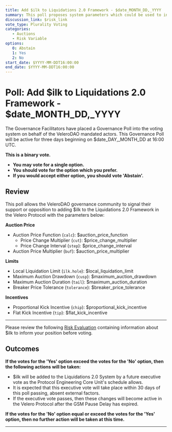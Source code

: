 ```yaml
---
title: Add $ilk to Liquidations 2.0 Framework - $date_MONTH_DD,_YYYY
summary: This poll proposes system parameters which could be used to initialize $ilk with the Liquidations 2.0 Framework.
discussion_link: $risk_link
vote_type: Plurality Voting
categories:
   - Auctions
   - Risk Variable
options:
   0: Abstain
   1: Yes
   2: No
start_date: $YYYY-MM-DDT16:00:00
end_date: $YYYY-MM-DDT16:00:00
---
```

# Poll: Add $ilk to Liquidations 2.0 Framework - $date_MONTH_DD,_YYYY

The Governance Facilitators have placed a Governance Poll into the voting system on behalf of the VeleroDAO mandated actors. This Governance Poll will be active for three days beginning on $date_DAY,_MONTH_DD at 16:00 UTC.

**This is a binary vote.**
- **You may vote for a single option.**
- **You should vote for the option which you prefer.**
- **If you would accept either option, you should vote 'Abstain'.**

## Review

This poll allows the VeleroDAO governance community to signal their support or opposition to adding $ilk to the Liquidations 2.0 Framework in the Velero Protocol with the parameters below:

**Auction Price**
* Auction Price Function (`calc`): $auction_price_function
   * Price Change Multiplier (`cut`): $price_change_multiplier
   * Price Change Interval (`step`): $price_change_interval
* Auction Price Multiplier (`buf`): $auction_price_multiplier

**Limits**
* Local Liquidation Limit (`ilk.hole`): $local_liquidation_limit
* Maximum Auction Drawdown (`cusp`): $maximum_auction_drawdown
* Maximum Auction Duration (`tail`): $maximum_auction_duration
* Breaker Price Tolerance (`tolerance`): $breaker_price_tolerance

**Incentives**
* Proportional Kick Incentive (`chip`): $proportional_kick_incentive
* Flat Kick Incentive (`tip`): $flat_kick_incentive

---

Please review the following [Risk Evaluation]($risk_link) containing information about $ilk to inform your position before voting.

## Outcomes

**If the votes for the 'Yes' option exceed the votes for the 'No' option, then the following actions will be taken:**
* $ilk will be added to the Liquidations 2.0 System by a future executive vote as the Protocol Engineering Core Unit's schedule allows.
* It is expected that this executive vote will take place within 30 days of this poll passing, absent external factors.
* If the executive vote passes, then these changes will become active in the Velero Protocol after the GSM Pause Delay has expired.

**If the votes for the 'No' option equal or exceed the votes for the 'Yes' option, then no further action will be taken at this time.**

---
